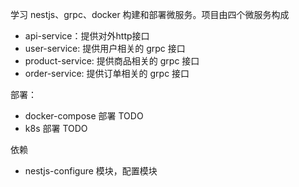 学习 nestjs、grpc、docker 构建和部署微服务。项目由四个微服务构成
- api-service：提供对外http接口
- user-service: 提供用户相关的 grpc 接口
- product-service: 提供商品相关的 grpc 接口
- order-service: 提供订单相关的 grpc 接口

部署：
- docker-compose 部署  TODO
- k8s 部署 TODO

依赖
- nestjs-configure 模块，配置模块

